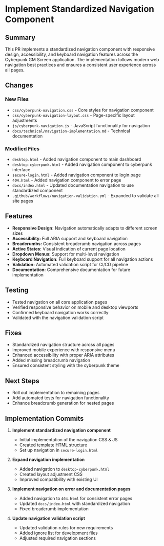 # Implement Standardized Navigation Component

## Summary
This PR implements a standardized navigation component with responsive design, accessibility, and keyboard navigation features across the Cyberpunk GM Screen application. The implementation follows modern web navigation best practices and ensures a consistent user experience across all pages.

## Changes

### New Files
- `css/cyberpunk-navigation.css` - Core styles for navigation component
- `css/cyberpunk-navigation-layout.css` - Page-specific layout adjustments
- `js/cyberpunk-navigation.js` - JavaScript functionality for navigation
- `docs/technical/navigation-implementation.md` - Technical documentation

### Modified Files
- `desktop.html` - Added navigation component to main dashboard
- `desktop-cyberpunk.html` - Added navigation component to cyberpunk interface
- `secure-login.html` - Added navigation component to login page
- `404.html` - Added navigation component to error page
- `docs/index.html` - Updated documentation navigation to use standardized component
- `.github/workflows/navigation-validation.yml` - Expanded to validate all site pages

## Features
- **Responsive Design:** Navigation automatically adapts to different screen sizes
- **Accessibility:** Full ARIA support and keyboard navigation
- **Breadcrumbs:** Consistent breadcrumb navigation across pages
- **Active States:** Visual indication of current page location
- **Dropdown Menus:** Support for multi-level navigation
- **Keyboard Navigation:** Full keyboard support for all navigation actions
- **Validation:** Automated validation script for CI/CD pipeline
- **Documentation:** Comprehensive documentation for future implementation

## Testing
- Tested navigation on all core application pages
- Verified responsive behavior on mobile and desktop viewports
- Confirmed keyboard navigation works correctly
- Validated with the navigation validation script

## Fixes
- Standardized navigation structure across all pages
- Improved mobile experience with responsive menu
- Enhanced accessibility with proper ARIA attributes
- Added missing breadcrumb navigation
- Ensured consistent styling with the cyberpunk theme

## Next Steps
- Roll out implementation to remaining pages
- Add automated tests for navigation functionality
- Enhance breadcrumb generation for nested pages

## Implementation Commits
1. **Implement standardized navigation component**
   - Initial implementation of the navigation CSS & JS
   - Created template HTML structure
   - Set up navigation in `secure-login.html`

2. **Expand navigation implementation**
   - Added navigation to `desktop-cyberpunk.html`
   - Created layout adjustment CSS
   - Improved compatibility with existing UI

3. **Implement navigation on error and documentation pages**
   - Added navigation to `404.html` for consistent error pages
   - Updated `docs/index.html` with standardized navigation
   - Fixed breadcrumb implementation

4. **Update navigation validation script**
   - Updated validation rules for new requirements
   - Added ignore list for development files
   - Adjusted required navigation sections